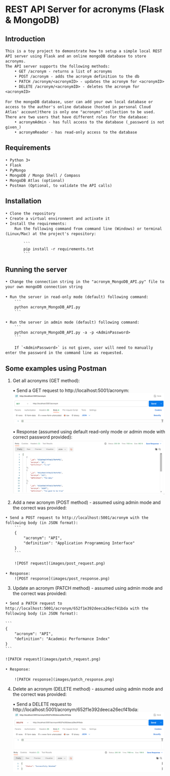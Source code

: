 # REST API Server for acronyms (Flask & MongoDB)

## Introduction

    This is a toy project to demonstrate how to setup a simple local REST API server using Flask and an online mongoDB database to store acronyms.
    The API server supports the following methods:
        • GET /acronym - returns a list of acronyms
        • POST /acronym - adds the acronym definition to the db
        • PATCH /acronym/<acronymID> - updates the acronym for <acronymID>
        • DELETE /acronym/<acronymID> - deletes the acronym for <acronymID>

    For the mongoDB database, user can add your own local database or access to the author's online database (hosted in personal Cloud Atlas' account)there is only one "acronyms" collection to be used. There are two users that have different roles for the database:
        • acronymAdmin - has full access to the database (_password is not given_)
        • acronymReader - has read-only access to the database


 ## Requirements
 
    • Python 3+
    • Flask
    • PyMongo
    • MongoDB / Mongo Shell / Compass
    • MongoDB Atlas (optional)
    • Postman (Optional, to validate the API calls)
    

 ## Installation
 
    • Clone the repository
    • Create a virtual environment and activate it
    • Install the requirements:
        Run the following command from command line (Windows) or terminal (Linux/Mac) at the project's repository:

            ``` 
            pip install -r requirements.txt
            ```

 ## Running the server
    • Change the connection string in the "acronym_MongoDB_API.py" file to your own mongoDB connection string

    • Run the server in read-only mode (default) following command:
        ```
        python acronym_MongoDB_API.py
        ```

    • Run the server in admin mode (default) following command:
        ```
        python acronym_MongoDB_API.py -a -p <AdminPassword>
        ```
    
        If `<AdminPassword>` is not given, user will need to manually enter the password in the command line as requested.

## Some examples using Postman

1. Get all acronyms (GET method):

    • Send a GET request to http://localhost:5001/acronym:
        ![GET request](images/get_request.png)

    • Response (assumed using default read-only mode or admin mode with correct password provided):
        ![GET response](images/get_response.png)


2.   Add a new acronym (POST method) - assumed using admin mode and the correct <AdminPassword> was provided:

    • Send a POST request to http://localhost:5001/acronym with the following body (in JSON format):
        ```
        {
            "acronym": "API",
            "definition": "Application Programming Interface"
        }
        ```

        ![POST request](images/post_request.png)

    • Response:
        ![POST response](images/post_response.png)

3.   Update an acronym (PATCH method) - assumed using admin mode and the correct <AdminPassword> was provided:

    • Send a PATCH request to http://localhost:5001/acronym/652f1e392deeca26ecf41bda with the following body (in JSON format):

    ```
    {
        "acronym": "API",
        "definition": "Academic Performance Index"
    }
    ```

    ![PATCH request](images/patch_request.png)

    • Response:

        ![PATCH response](images/patch_response.png)

4.  Delete an acronym (DELETE method) - assumed using admin mode and the correct <AdminPassword> was provided:

    • Send a DELETE request to http://localhost:5001/acronym/652f1e392deeca26ecf41bda:
        ![DELETE request and response](images/delete_request_response.png)
